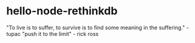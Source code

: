 # hello-node-rethinkdb
"To live is to suffer, to survive is to find some meaning in the suffering." - tupac
"push it to the limit" - rick ross
